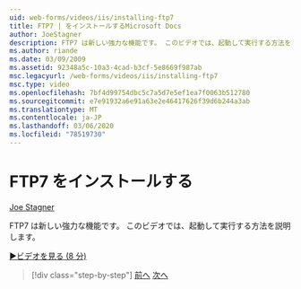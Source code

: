 ```yaml
---
uid: web-forms/videos/iis/installing-ftp7
title: FTP7 | をインストールするMicrosoft Docs
author: JoeStagner
description: FTP7 は新しい強力な機能です。 このビデオでは、起動して実行する方法を説明します。
ms.author: riande
ms.date: 03/09/2009
ms.assetid: 92348a5c-10a3-4cad-b3cf-5e8669f987ab
msc.legacyurl: /web-forms/videos/iis/installing-ftp7
msc.type: video
ms.openlocfilehash: 7bf4d99754dbc5c7a5d7e5ef1ea7f0063b512780
ms.sourcegitcommit: e7e91932a6e91a63e2e46417626f39d6b244a3ab
ms.translationtype: MT
ms.contentlocale: ja-JP
ms.lasthandoff: 03/06/2020
ms.locfileid: "78519730"
---
```

# <a name="installing-ftp7"></a>FTP7 をインストールする

[Joe Stagner](https://github.com/JoeStagner)

FTP7 は新しい強力な機能です。 このビデオでは、起動して実行する方法を説明します。

[&#9654;ビデオを見る (8 分)](https://channel9.msdn.com/Blogs/ASP-NET-Site-Videos/installing-ftp7)

> [!div class="step-by-step"]
> [前へ](creating-a-site-with-iis7-manager.md)
> [次へ](bit-rate-throttling.md)
